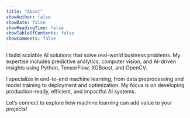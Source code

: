 ```yaml
---
title: "About"
showAuthor: false
showDate: false
showReadingTime: false
showTableOfContents: false
showComments: false
---
```

I build scalable AI solutions that solve real-world business problems. My expertise includes predictive analytics, computer vision, and AI-driven insights using Python, TensorFlow, XGBoost, and OpenCV.

I specialize in end-to-end machine learning, from data preprocessing and model training to deployment and optimization. My focus is on developing production-ready, efficient, and impactful AI systems.

Let’s connect to explore how machine learning can add value to your projects!

